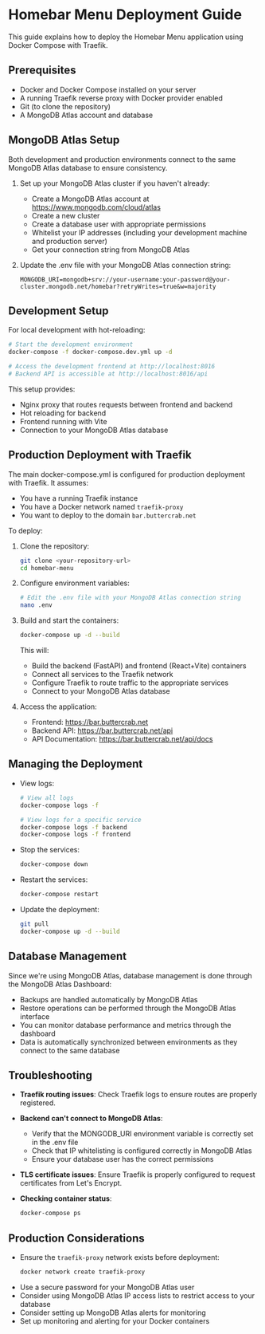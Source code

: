 # Homebar Menu Deployment Guide

This guide explains how to deploy the Homebar Menu application using Docker Compose with Traefik.

## Prerequisites

- Docker and Docker Compose installed on your server
- A running Traefik reverse proxy with Docker provider enabled
- Git (to clone the repository)
- A MongoDB Atlas account and database

## MongoDB Atlas Setup

Both development and production environments connect to the same MongoDB Atlas database to ensure consistency.

1. Set up your MongoDB Atlas cluster if you haven't already:
   - Create a MongoDB Atlas account at https://www.mongodb.com/cloud/atlas
   - Create a new cluster
   - Create a database user with appropriate permissions
   - Whitelist your IP addresses (including your development machine and production server)
   - Get your connection string from MongoDB Atlas

2. Update the .env file with your MongoDB Atlas connection string:
   ```
   MONGODB_URI=mongodb+srv://your-username:your-password@your-cluster.mongodb.net/homebar?retryWrites=true&w=majority
   ```

## Development Setup

For local development with hot-reloading:

```bash
# Start the development environment
docker-compose -f docker-compose.dev.yml up -d

# Access the development frontend at http://localhost:8016
# Backend API is accessible at http://localhost:8016/api
```

This setup provides:
- Nginx proxy that routes requests between frontend and backend
- Hot reloading for backend
- Frontend running with Vite
- Connection to your MongoDB Atlas database

## Production Deployment with Traefik

The main docker-compose.yml is configured for production deployment with Traefik. It assumes:
- You have a running Traefik instance
- You have a Docker network named `traefik-proxy`
- You want to deploy to the domain `bar.buttercrab.net`

To deploy:

1. Clone the repository:
   ```bash
   git clone <your-repository-url>
   cd homebar-menu
   ```

2. Configure environment variables:
   ```bash
   # Edit the .env file with your MongoDB Atlas connection string
   nano .env
   ```

3. Build and start the containers:
   ```bash
   docker-compose up -d --build
   ```

   This will:
   - Build the backend (FastAPI) and frontend (React+Vite) containers
   - Connect all services to the Traefik network
   - Configure Traefik to route traffic to the appropriate services
   - Connect to your MongoDB Atlas database

4. Access the application:
   - Frontend: https://bar.buttercrab.net
   - Backend API: https://bar.buttercrab.net/api
   - API Documentation: https://bar.buttercrab.net/api/docs

## Managing the Deployment

- View logs:
  ```bash
  # View all logs
  docker-compose logs -f
  
  # View logs for a specific service
  docker-compose logs -f backend
  docker-compose logs -f frontend
  ```

- Stop the services:
  ```bash
  docker-compose down
  ```

- Restart the services:
  ```bash
  docker-compose restart
  ```

- Update the deployment:
  ```bash
  git pull
  docker-compose up -d --build
  ```

## Database Management

Since we're using MongoDB Atlas, database management is done through the MongoDB Atlas Dashboard:

- Backups are handled automatically by MongoDB Atlas
- Restore operations can be performed through the MongoDB Atlas interface
- You can monitor database performance and metrics through the dashboard
- Data is automatically synchronized between environments as they connect to the same database

## Troubleshooting

- **Traefik routing issues**: Check Traefik logs to ensure routes are properly registered.

- **Backend can't connect to MongoDB Atlas**: 
  - Verify that the MONGODB_URI environment variable is correctly set in the .env file
  - Check that IP whitelisting is configured correctly in MongoDB Atlas
  - Ensure your database user has the correct permissions

- **TLS certificate issues**: Ensure Traefik is properly configured to request certificates from Let's Encrypt.

- **Checking container status**:
  ```bash
  docker-compose ps
  ```

## Production Considerations

- Ensure the `traefik-proxy` network exists before deployment:
  ```bash
  docker network create traefik-proxy
  ```
- Use a secure password for your MongoDB Atlas user
- Consider using MongoDB Atlas IP access lists to restrict access to your database
- Consider setting up MongoDB Atlas alerts for monitoring
- Set up monitoring and alerting for your Docker containers 
